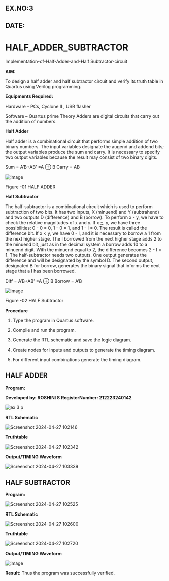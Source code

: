## EX.NO:3
## DATE:

# HALF_ADDER_SUBTRACTOR

Implementation-of-Half-Adder-and-Half Subtractor-circuit

**AIM:**

To design a half adder and half subtractor circuit and verify its truth table in Quartus using Verilog programming.

**Equipments Required:**

Hardware – PCs, Cyclone II , USB flasher 

Software – Quartus prime Theory Adders are digital circuits that carry out the addition of numbers.

**Half Adder**

Half adder is a combinational circuit that performs simple addition of two binary numbers. The input variables designate the augend and addend bits; the output variables produce the sum and carry. It is necessary to specify two output variables because the result may consist of two binary digits.

Sum = A’B+AB’ =A ⊕ B Carry = AB

![image](https://github.com/naavaneetha/HALF_ADDER_SUBTRACTOR/assets/154305477/bd4a0b2c-cdbc-4184-ab08-81578f121e1f)

Figure -01 HALF ADDER

**Half Subtractor**

The half-subtractor is a combinational circuit which is used to perform subtraction of two bits. It has two inputs, X (minuend) and Y (subtrahend) and two outputs D (difference) and B (borrow). To perform x - y, we have to check the relative magnitudes of x and y. If x ;;, y, we have three possibilities: 0 - 0 = 0, 1 - 0 = 1, and 1 - I = 0. The result is called the difference bit. If x < y, we have 0 - I, and it is necessary to borrow a 1 from the next higher stage. The I borrowed from the next higher stage adds 2 to the minuend bit, just as in the decimal system a borrow adds 10 to a minuend digit. With the minuend equal to 2, the difference becomes 2 - I = 1. The half-subtractor needs two outputs. One output generates the difference and will be designated by the symbol D. The second output, designated B for borrow, generates the binary signal that informs the next stage that a I has been borrowed. 

Diff = A’B+AB’ =A ⊕ B
Borrow = A’B

 ![image](https://github.com/naavaneetha/HALF_ADDER_SUBTRACTOR/assets/154305477/d76b099c-513f-4e7c-843a-e2fd028a531a)

Figure -02 HALF Subtractor

**Procedure**

1.	Type the program in Quartus software.

2.	Compile and run the program.

3.	Generate the RTL schematic and save the logic diagram.

4.	Create nodes for inputs and outputs to generate the timing diagram.

5.	For different input combinations generate the timing diagram.

## HALF ADDER

**Program:**

**Developed by: ROSHINI S**
 **RegisterNumber: 212223240142**


![ex 3 p](https://github.com/Roshini2201/HALF_ADDER_SUBTRACTOR/assets/154105318/1ef3e871-673d-4094-9999-15b6503ca214)



**RTL Schematic**

![Screenshot 2024-04-27 102146](https://github.com/Roshini2201/HALF_ADDER_SUBTRACTOR/assets/154105318/e3948dcb-9ab4-4d8c-b480-b905e0a073cc)

**Truthtable**

![Screenshot 2024-04-27 102342](https://github.com/Roshini2201/HALF_ADDER_SUBTRACTOR/assets/154105318/7002b948-c581-465a-9d25-442f74565d33)

**Output/TIMING Waveform**

![Screenshot 2024-04-27 103339](https://github.com/Roshini2201/HALF_ADDER_SUBTRACTOR/assets/154105318/e83395d2-67ee-4466-91fa-b12f26f782b6)


## HALF SUBTRACTOR

**Program:**

![Screenshot 2024-04-27 102525](https://github.com/Roshini2201/HALF_ADDER_SUBTRACTOR/assets/154105318/c2e607de-e4d1-4a60-9994-b421421c7797)

**RTL Schematic**

![Screenshot 2024-04-27 102600](https://github.com/Roshini2201/HALF_ADDER_SUBTRACTOR/assets/154105318/7c59597e-2458-41f1-9490-a1c65a7a4396)

**Truthtable**

![Screenshot 2024-04-27 102720](https://github.com/Roshini2201/HALF_ADDER_SUBTRACTOR/assets/154105318/4591cd1f-a8b5-4821-b3de-b10a972c8889)

**Output/TIMING Waveform**

![image](https://github.com/Roshini2201/HALF_ADDER_SUBTRACTOR/assets/154105318/76dc2c7f-d0dc-48a4-a13f-39b17852088d)

**Result:**
Thus the program was successfully verified.
